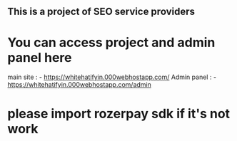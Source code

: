 ## This is a project of SEO service providers

# You can access project and admin panel here

main site : - https://whitehatifyin.000webhostapp.com/
Admin panel : - https://whitehatifyin.000webhostapp.com/admin

# please import rozerpay sdk if it's not work
